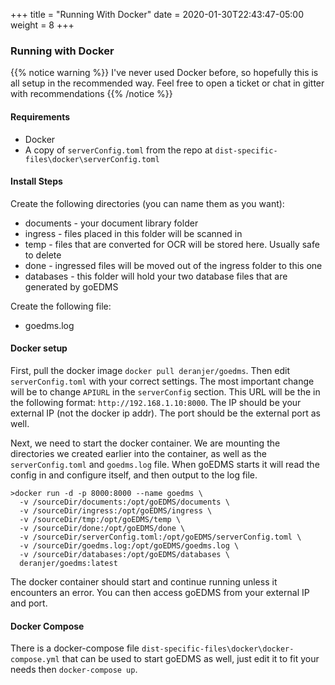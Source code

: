 +++
title = "Running With Docker"
date = 2020-01-30T22:43:47-05:00
weight = 8
+++



### Running with Docker

{{% notice warning %}}
I've never used Docker before, so hopefully this is all setup in the recommended way.  Feel free to open a ticket or chat in gitter with recommendations
{{% /notice %}}

#### Requirements

* Docker
* A copy of `serverConfig.toml` from the repo at `dist-specific-files\docker\serverConfig.toml`
  
#### Install Steps

Create the following directories (you can name them as you want):

* documents - your document library folder
* ingress - files placed in this folder will be scanned in
* temp - files that are converted for OCR will be stored here.  Usually safe to delete
* done - ingressed files will be moved out of the ingress folder to this one
* databases - this folder will hold your two database files that are generated by goEDMS

Create the following file:

* goedms.log

#### Docker setup

First, pull the docker image `docker pull deranjer/goedms`.  Then edit `serverConfig.toml` with your correct settings.  The most important change will be to change `APIURL` in the `serverConfig` section.  This URL will be the in the following format: `http://192.168.1.10:8000`.  The IP should be your external IP (not the docker ip addr). The port should be the external port as well.

Next, we need to start the docker container.  We are mounting the directories we created earlier into the container, as well as the `serverConfig.toml` and `goedms.log` file.  When goEDMS starts it will read the config in and configure itself, and then output to the log file.

```shell
>docker run -d -p 8000:8000 --name goedms \
  -v /sourceDir/documents:/opt/goEDMS/documents \
  -v /sourceDir/ingress:/opt/goEDMS/ingress \
  -v /sourceDir/tmp:/opt/goEDMS/temp \
  -v /sourceDir/done:/opt/goEDMS/done \
  -v /sourceDir/serverConfig.toml:/opt/goEDMS/serverConfig.toml \
  -v /sourceDir/goedms.log:/opt/goEDMS/goedms.log \
  -v /sourceDir/databases:/opt/goEDMS/databases \
  deranjer/goedms:latest
```

The docker container should start and continue running unless it encounters an error.  You can then access goEDMS from your external IP and port.

#### Docker Compose

There is a docker-compose file `dist-specific-files\docker\docker-compose.yml` that can be used to start goEDMS as well, just edit it to fit your needs then `docker-compose up`.
